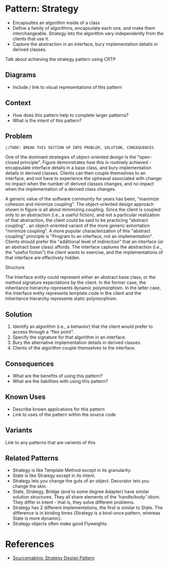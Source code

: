 # Pattern: Strategy

* Encapsultes an algorithm inside of a class
* Define a family of algorithms, encapsulate each one, and make them interchangeable. Strategy lets the algorithm vary independently from the clients that use it.
* Capture the abstraction in an interface, bury implementation details in derived classes.


Talk about achieving the strategy pattern using CRTP

## Diagrams

* Include / link to visual representations of this pattern

## Context

* How does this pattern help to complete larger patterns?
* What is the intent of this pattern?

## Problem

```
//TODO: BREAK THIS SECTION UP INTO PROBLEM, SOLUTION, CONSEQUENCES
```

One of the dominant strategies of object-oriented design is the "open-closed principle".
Figure demonstrates how this is routinely achieved - encapsulate interface details in a base class, and bury implementation details in derived classes. Clients can then couple themselves to an interface, and not have to experience the upheaval associated with change: no impact when the number of derived classes changes, and no impact when the implementation of a derived class changes.

A generic value of the software community for years has been, "maximize cohesion and minimize coupling". The object-oriented design approach shown in figure is all about minimizing coupling. Since the client is coupled only to an abstraction (i.e., a useful fiction), and not a particular realization of that abstraction, the client could be said to be practicing "abstract coupling" . an object-oriented variant of the more generic exhortation "minimize coupling".
A more popular characterization of this "abstract coupling" principle is "Program to an interface, not an implementation".
Clients should prefer the "additional level of indirection" that an interface (or an abstract base class) affords. The interface captures the abstraction (i.e., the "useful fiction") the client wants to exercise, and the implementations of that interface are effectively hidden.

Structure

The Interface entity could represent either an abstract base class, or the method signature expectations by the client. In the former case, the inheritance hierarchy represents dynamic polymorphism. In the latter case, the Interface entity represents template code in the client and the inheritance hierarchy represents static polymorphism.

## Solution

1. Identify an algorithm (i.e., a behavior) that the client would prefer to access through a "flex point".
2. Specify the signature for that algorithm in an interface.
3. Bury the alternative implementation details in derived classes.
4. Clients of the algorithm couple themselves to the interface.

## Consequences

* What are the benefits of using this pattern?
* What are the liabilities with using this pattern?

## Known Uses

* Describe known applications for this pattern
* Link to uses of the pattern within the source code

## Variants

Link to any patterns that are varients of this

## Related Patterns

* Strategy is like Template Method except in its granularity.
* State is like Strategy except in its intent.
* Strategy lets you change the guts of an object. Decorator lets you change the skin.
* State, Strategy, Bridge (and to some degree Adapter) have similar solution structures. They all share elements of the 'handle/body' idiom. They differ in intent - that is, they solve different problems.
* Strategy has 2 different implementations, the first is similar to State. The difference is in binding times (Strategy is a bind-once pattern, whereas State is more dynamic).
* Strategy objects often make good Flyweights.

# References

* [Sourcemaking: Strategy Design Pattern](https://sourcemaking.com/design_patterns/strategy)
